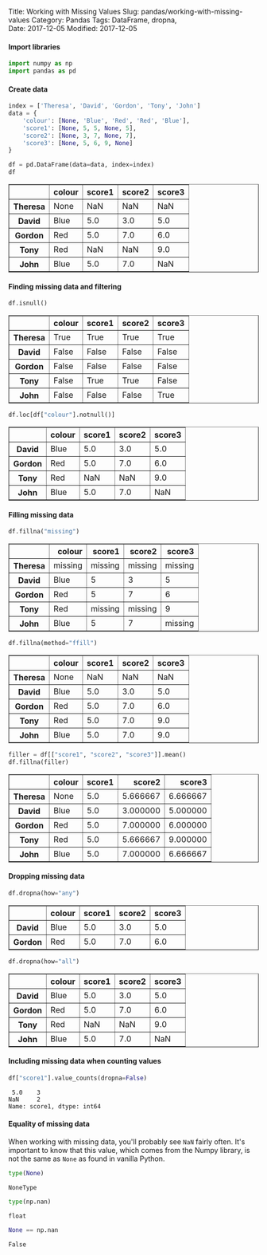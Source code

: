 Title: Working with Missing Values
Slug: pandas/working-with-missing-values
Category: Pandas
Tags: DataFrame, dropna,  
Date: 2017-12-05
Modified: 2017-12-05

#### Import libraries


```python
import numpy as np
import pandas as pd
```

#### Create data


```python
index = ['Theresa', 'David', 'Gordon', 'Tony', 'John']
data = {
    'colour': [None, 'Blue', 'Red', 'Red', 'Blue'],
    'score1': [None, 5, 5, None, 5],
    'score2': [None, 3, 7, None, 7],
    'score3': [None, 5, 6, 9, None]
}

df = pd.DataFrame(data=data, index=index)
df
```




<div>
<style>
    .dataframe thead tr:only-child th {
        text-align: right;
    }

    .dataframe thead th {
        text-align: left;
    }

    .dataframe tbody tr th {
        vertical-align: top;
    }
</style>
<table border="1" class="dataframe">
  <thead>
    <tr style="text-align: right;">
      <th></th>
      <th>colour</th>
      <th>score1</th>
      <th>score2</th>
      <th>score3</th>
    </tr>
  </thead>
  <tbody>
    <tr>
      <th>Theresa</th>
      <td>None</td>
      <td>NaN</td>
      <td>NaN</td>
      <td>NaN</td>
    </tr>
    <tr>
      <th>David</th>
      <td>Blue</td>
      <td>5.0</td>
      <td>3.0</td>
      <td>5.0</td>
    </tr>
    <tr>
      <th>Gordon</th>
      <td>Red</td>
      <td>5.0</td>
      <td>7.0</td>
      <td>6.0</td>
    </tr>
    <tr>
      <th>Tony</th>
      <td>Red</td>
      <td>NaN</td>
      <td>NaN</td>
      <td>9.0</td>
    </tr>
    <tr>
      <th>John</th>
      <td>Blue</td>
      <td>5.0</td>
      <td>7.0</td>
      <td>NaN</td>
    </tr>
  </tbody>
</table>
</div>



#### Finding missing data and filtering


```python
df.isnull()
```




<div>
<style>
    .dataframe thead tr:only-child th {
        text-align: right;
    }

    .dataframe thead th {
        text-align: left;
    }

    .dataframe tbody tr th {
        vertical-align: top;
    }
</style>
<table border="1" class="dataframe">
  <thead>
    <tr style="text-align: right;">
      <th></th>
      <th>colour</th>
      <th>score1</th>
      <th>score2</th>
      <th>score3</th>
    </tr>
  </thead>
  <tbody>
    <tr>
      <th>Theresa</th>
      <td>True</td>
      <td>True</td>
      <td>True</td>
      <td>True</td>
    </tr>
    <tr>
      <th>David</th>
      <td>False</td>
      <td>False</td>
      <td>False</td>
      <td>False</td>
    </tr>
    <tr>
      <th>Gordon</th>
      <td>False</td>
      <td>False</td>
      <td>False</td>
      <td>False</td>
    </tr>
    <tr>
      <th>Tony</th>
      <td>False</td>
      <td>True</td>
      <td>True</td>
      <td>False</td>
    </tr>
    <tr>
      <th>John</th>
      <td>False</td>
      <td>False</td>
      <td>False</td>
      <td>True</td>
    </tr>
  </tbody>
</table>
</div>




```python
df.loc[df["colour"].notnull()]
```




<div>
<style>
    .dataframe thead tr:only-child th {
        text-align: right;
    }

    .dataframe thead th {
        text-align: left;
    }

    .dataframe tbody tr th {
        vertical-align: top;
    }
</style>
<table border="1" class="dataframe">
  <thead>
    <tr style="text-align: right;">
      <th></th>
      <th>colour</th>
      <th>score1</th>
      <th>score2</th>
      <th>score3</th>
    </tr>
  </thead>
  <tbody>
    <tr>
      <th>David</th>
      <td>Blue</td>
      <td>5.0</td>
      <td>3.0</td>
      <td>5.0</td>
    </tr>
    <tr>
      <th>Gordon</th>
      <td>Red</td>
      <td>5.0</td>
      <td>7.0</td>
      <td>6.0</td>
    </tr>
    <tr>
      <th>Tony</th>
      <td>Red</td>
      <td>NaN</td>
      <td>NaN</td>
      <td>9.0</td>
    </tr>
    <tr>
      <th>John</th>
      <td>Blue</td>
      <td>5.0</td>
      <td>7.0</td>
      <td>NaN</td>
    </tr>
  </tbody>
</table>
</div>



#### Filling missing data


```python
df.fillna("missing")
```




<div>
<style>
    .dataframe thead tr:only-child th {
        text-align: right;
    }

    .dataframe thead th {
        text-align: left;
    }

    .dataframe tbody tr th {
        vertical-align: top;
    }
</style>
<table border="1" class="dataframe">
  <thead>
    <tr style="text-align: right;">
      <th></th>
      <th>colour</th>
      <th>score1</th>
      <th>score2</th>
      <th>score3</th>
    </tr>
  </thead>
  <tbody>
    <tr>
      <th>Theresa</th>
      <td>missing</td>
      <td>missing</td>
      <td>missing</td>
      <td>missing</td>
    </tr>
    <tr>
      <th>David</th>
      <td>Blue</td>
      <td>5</td>
      <td>3</td>
      <td>5</td>
    </tr>
    <tr>
      <th>Gordon</th>
      <td>Red</td>
      <td>5</td>
      <td>7</td>
      <td>6</td>
    </tr>
    <tr>
      <th>Tony</th>
      <td>Red</td>
      <td>missing</td>
      <td>missing</td>
      <td>9</td>
    </tr>
    <tr>
      <th>John</th>
      <td>Blue</td>
      <td>5</td>
      <td>7</td>
      <td>missing</td>
    </tr>
  </tbody>
</table>
</div>




```python
df.fillna(method="ffill")
```




<div>
<style>
    .dataframe thead tr:only-child th {
        text-align: right;
    }

    .dataframe thead th {
        text-align: left;
    }

    .dataframe tbody tr th {
        vertical-align: top;
    }
</style>
<table border="1" class="dataframe">
  <thead>
    <tr style="text-align: right;">
      <th></th>
      <th>colour</th>
      <th>score1</th>
      <th>score2</th>
      <th>score3</th>
    </tr>
  </thead>
  <tbody>
    <tr>
      <th>Theresa</th>
      <td>None</td>
      <td>NaN</td>
      <td>NaN</td>
      <td>NaN</td>
    </tr>
    <tr>
      <th>David</th>
      <td>Blue</td>
      <td>5.0</td>
      <td>3.0</td>
      <td>5.0</td>
    </tr>
    <tr>
      <th>Gordon</th>
      <td>Red</td>
      <td>5.0</td>
      <td>7.0</td>
      <td>6.0</td>
    </tr>
    <tr>
      <th>Tony</th>
      <td>Red</td>
      <td>5.0</td>
      <td>7.0</td>
      <td>9.0</td>
    </tr>
    <tr>
      <th>John</th>
      <td>Blue</td>
      <td>5.0</td>
      <td>7.0</td>
      <td>9.0</td>
    </tr>
  </tbody>
</table>
</div>




```python
filler = df[["score1", "score2", "score3"]].mean()
df.fillna(filler)
```




<div>
<style>
    .dataframe thead tr:only-child th {
        text-align: right;
    }

    .dataframe thead th {
        text-align: left;
    }

    .dataframe tbody tr th {
        vertical-align: top;
    }
</style>
<table border="1" class="dataframe">
  <thead>
    <tr style="text-align: right;">
      <th></th>
      <th>colour</th>
      <th>score1</th>
      <th>score2</th>
      <th>score3</th>
    </tr>
  </thead>
  <tbody>
    <tr>
      <th>Theresa</th>
      <td>None</td>
      <td>5.0</td>
      <td>5.666667</td>
      <td>6.666667</td>
    </tr>
    <tr>
      <th>David</th>
      <td>Blue</td>
      <td>5.0</td>
      <td>3.000000</td>
      <td>5.000000</td>
    </tr>
    <tr>
      <th>Gordon</th>
      <td>Red</td>
      <td>5.0</td>
      <td>7.000000</td>
      <td>6.000000</td>
    </tr>
    <tr>
      <th>Tony</th>
      <td>Red</td>
      <td>5.0</td>
      <td>5.666667</td>
      <td>9.000000</td>
    </tr>
    <tr>
      <th>John</th>
      <td>Blue</td>
      <td>5.0</td>
      <td>7.000000</td>
      <td>6.666667</td>
    </tr>
  </tbody>
</table>
</div>



#### Dropping missing data


```python
df.dropna(how="any")
```




<div>
<style>
    .dataframe thead tr:only-child th {
        text-align: right;
    }

    .dataframe thead th {
        text-align: left;
    }

    .dataframe tbody tr th {
        vertical-align: top;
    }
</style>
<table border="1" class="dataframe">
  <thead>
    <tr style="text-align: right;">
      <th></th>
      <th>colour</th>
      <th>score1</th>
      <th>score2</th>
      <th>score3</th>
    </tr>
  </thead>
  <tbody>
    <tr>
      <th>David</th>
      <td>Blue</td>
      <td>5.0</td>
      <td>3.0</td>
      <td>5.0</td>
    </tr>
    <tr>
      <th>Gordon</th>
      <td>Red</td>
      <td>5.0</td>
      <td>7.0</td>
      <td>6.0</td>
    </tr>
  </tbody>
</table>
</div>




```python
df.dropna(how="all")
```




<div>
<style>
    .dataframe thead tr:only-child th {
        text-align: right;
    }

    .dataframe thead th {
        text-align: left;
    }

    .dataframe tbody tr th {
        vertical-align: top;
    }
</style>
<table border="1" class="dataframe">
  <thead>
    <tr style="text-align: right;">
      <th></th>
      <th>colour</th>
      <th>score1</th>
      <th>score2</th>
      <th>score3</th>
    </tr>
  </thead>
  <tbody>
    <tr>
      <th>David</th>
      <td>Blue</td>
      <td>5.0</td>
      <td>3.0</td>
      <td>5.0</td>
    </tr>
    <tr>
      <th>Gordon</th>
      <td>Red</td>
      <td>5.0</td>
      <td>7.0</td>
      <td>6.0</td>
    </tr>
    <tr>
      <th>Tony</th>
      <td>Red</td>
      <td>NaN</td>
      <td>NaN</td>
      <td>9.0</td>
    </tr>
    <tr>
      <th>John</th>
      <td>Blue</td>
      <td>5.0</td>
      <td>7.0</td>
      <td>NaN</td>
    </tr>
  </tbody>
</table>
</div>



#### Including missing data when counting values


```python
df["score1"].value_counts(dropna=False)
```




     5.0    3
    NaN     2
    Name: score1, dtype: int64



#### Equality of missing data
When working with missing data, you'll probably see `NaN` fairly often. It's important to know that this value, which comes from the Numpy library, is not the same as `None` as found in vanilla Python.


```python
type(None)
```




    NoneType




```python
type(np.nan)
```




    float




```python
None == np.nan
```




    False
